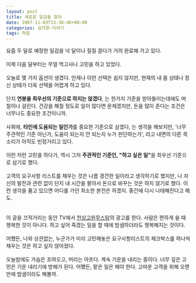 ```yaml
---
layout: post
title: 새로운 일감을 찾아
date: 2007-11-03T15:36:46+00:00
categories: 심각한-이야기
tags: 마음
---
```

요즘 두 달로 예정한 일감을 넉 달이나 질질 끌다가 거의 완료해 가고 있다. <br /><br />이제 다음 달부터는 무얼 먹고사나 고민을 하고 있었다. <br /><br />오늘로 몇 가지 옵션이 생겼다. 언제나 이런 선택은 쉽지 않지만, 현재의 내 몸 상태나 정신 상태가 더욱 선택을 어렵게 하고 있다. <br /><br />단지 <span style="font-weight: bold;">연봉을 최우선의 기준으로 하지는 않겠다</span>, 는 한가지 기준을 받아들이는데에도 며칠이나 걸린다. 건강을 해칠 정도로 일이 많다면 문제겠지만, 돈을 많이 준다는 조건은 너무나도 중요한 조건이니까. &nbsp;&nbsp;  <br /><br />사회에, <span style="font-weight: bold;">타인에 도움되는 일인가</span>를 중요한 기준으로 삼겠다, 는 생각을 해보지만, '너무 주관적인 기준 아닌가, 도움이 되는지 안 되는지 누가 판단하는가', 라고 내면의 다른 목소리가 아직도 빈정거리고 있다.<br /><br />이런 저런 고민을 하다가, 역시 그저 <span style="font-weight: bold;">주관적인 기준인, "하고 싶은 일"</span>을 최우선 기준으로 삼기로 했다. <br /><br />고객의 요구사항 리스트를 채우는 것은 나름 경건한 일이라고 생각하기로 했지만, 나 자신의 발전과 관련 없이 단지 내 시간을 팔아서 돈으로 바꾸는 것은 하지 않기로 했다. 이런 생각을 품고 있으면 어디를 가던 최소한 본전은 하겠지. 중간에 다시 나태해진다고 해도.<br /><br /><br />이 글을 끄적거리는 동안 TV에서 <a href="http://blog.naver.com/report25/150023500920" target="_blank">천상고원무스탕</a>의 광고를 한다. 사람은 편하게 쉴 때 행복한 것이 아니다. 하고 싶어 죽겠는 일을 할 때에 밤샘하더라도 행복해지는 것이다.<br /><br />어쨌든, 나와 상관없는, 누군가가 미리 고민해놓은 요구사항리스트의 체크박스를 하나씩 채우는 것은 하고 싶지 않아졌다.<br /><br />오늘밤에도 가슴은 조여오고, 머리는 아프다. 계속 기운을 내리는 중이다. 너무 깊은 고민은 기운 내리기에 방해가 된다. 어쨌든, 맡은 일은 해야 한다. 고마운 고객을 위해 오랜만에 밤샘이라도 해볼까.<br />
